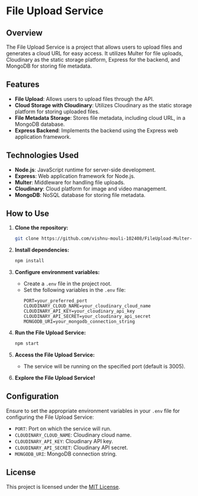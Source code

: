 # File Upload Service

## Overview

The File Upload Service is a project that allows users to upload files and generates a cloud URL for easy access. It utilizes Multer for file uploads, Cloudinary as the static storage platform, Express for the backend, and MongoDB for storing file metadata.

## Features

- **File Upload**: Allows users to upload files through the API.
- **Cloud Storage with Cloudinary**: Utilizes Cloudinary as the static storage platform for storing uploaded files.
- **File Metadata Storage**: Stores file metadata, including cloud URL, in a MongoDB database.
- **Express Backend**: Implements the backend using the Express web application framework.

## Technologies Used

- **Node.js**: JavaScript runtime for server-side development.
- **Express**: Web application framework for Node.js.
- **Multer**: Middleware for handling file uploads.
- **Cloudinary**: Cloud platform for image and video management.
- **MongoDB**: NoSQL database for storing file metadata.

## How to Use

1. **Clone the repository:**
    ```bash
    git clone https://github.com/vishnu-mouli-102408/FileUpload-Multer-Cloudinary.git
    ```

2. **Install dependencies:**
    ```bash
    npm install
    ```

3. **Configure environment variables:**
    - Create a `.env` file in the project root.
    - Set the following variables in the `.env` file:
        ```env
        PORT=your_preferred_port
        CLOUDINARY_CLOUD_NAME=your_cloudinary_cloud_name
        CLOUDINARY_API_KEY=your_cloudinary_api_key
        CLOUDINARY_API_SECRET=your_cloudinary_api_secret
        MONGODB_URI=your_mongodb_connection_string
        ```

4. **Run the File Upload Service:**
    ```bash
    npm start
    ```

5. **Access the File Upload Service:**
    - The service will be running on the specified port (default is 3005).

6. **Explore the File Upload Service!**

## Configuration

Ensure to set the appropriate environment variables in your `.env` file for configuring the File Upload Service:

- `PORT`: Port on which the service will run.
- `CLOUDINARY_CLOUD_NAME`: Cloudinary cloud name.
- `CLOUDINARY_API_KEY`: Cloudinary API key.
- `CLOUDINARY_API_SECRET`: Cloudinary API secret.
- `MONGODB_URI`: MongoDB connection string.

## License

This project is licensed under the [MIT License](LICENSE).
